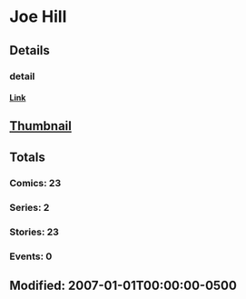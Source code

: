 # Joe  Hill 
## Details
### detail
#### [Link](http://marvel.com/comics/creators/710/joe_hill?utm_campaign=apiRef&utm_source=225578a89fc76f3d20fbffda5d17a88d)
## [Thumbnail](http://i.annihil.us/u/prod/marvel/i/mg/b/40/image_not_available.jpg)
## Totals
### Comics: 23
### Series: 2
### Stories: 23
### Events: 0
## Modified: 2007-01-01T00:00:00-0500